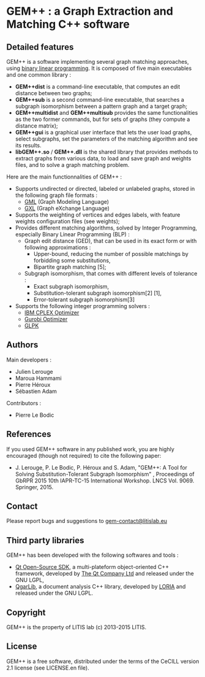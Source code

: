 # GEM++ : a Graph Extraction and Matching C++ software

## Detailed features
GEM++ is a software implementing several graph matching approaches, using [binary linear programming](https://en.wikipedia.org/wiki/Integer_programming). It is composed of five main executables and one common library :
  - **GEM++dist** is a command-line executable, that computes an edit distance between two graphs;
  - **GEM++sub** is a second command-line executable, that searches a subgraph isomorphism between a pattern graph and a target graph;
  - **GEM++multidist** and **GEM++multisub** provides the same functionalities as the two former commands, but for sets of graphs (they compute a distance matrix);
  - **GEM++gui** is a graphical user interface that lets the user load graphs, select subgraphs, set the parameters of the matching algorithm and see its results.
  - **libGEM++.so** / **GEM++.dll** is the shared library that provides methods to extract graphs from various data, to load and save graph and weights files, and to solve a graph matching problem.

Here are the main functionnalities of GEM++ :
  - Supports undirected or directed, labeled or unlabeled graphs, stored in the following graph file formats :
    - [GML](https://en.wikipedia.org/wiki/Graph_Modelling_Language) (Graph Modeling Language)
    - [GXL](https://en.wikipedia.org/wiki/GXL) (Graph eXchange Language)
  - Supports the weighting of vertices and edges labels, with feature weights configuration files (see weights);
  - Provides different matching algorithms, solved by Integer Programming, especially Binary Linear Programming (BLP) :
    - Graph edit distance (GED), that can be used in its exact form or with following approximations :
      - Upper-bound, reducing the number of possible matchings by forbidding some substitutions,
      - Bipartite graph matching [5];
    - Subgraph isomorphism, that comes with different levels of tolerance :
      - Exact subgraph isomorphism,
      - Substitution-tolerant subgraph isomorphism[2] [1],
      - Error-tolerant subgraph isomorphism[3]
  - Supports the following integer programming solvers :
    - [IBM CPLEX Optimizer](http://www-01.ibm.com/software/commerce/optimization/cplex-optimizer/ "CPLEX homepage")
    - [Gurobi Optimizer](http://www.gurobi.com/ "Gurobi homepage")
    - [GLPK](http://www.gnu.org/software/glpk/ "GLPK homepage")

## Authors
Main developers : 
- Julien Lerouge
- Maroua Hammami
- Pierre Héroux
- Sébastien Adam

Contributors :
- Pierre Le Bodic

## References
If you used GEM++ software in any published work, you are highly encouraged (though not required) to cite the following paper:
  - J. Lerouge, P. Le Bodic, P. Héroux and S. Adam, "GEM++: A Tool for Solving Substitution-Tolerant Subgraph Isomorphism" , Proceedings of GbRPR 2015 10th IAPR-TC-15 International Workshop. LNCS Vol. 9069. Springer, 2015.

## Contact
Please report bugs and suggestions to gem-contact@litislab.eu

## Third party libraries
GEM++ has been developed with the following softwares and tools :
  - [Qt Open-Source SDK](http://qt-project.org/ "Qt-project homepage"), a multi-plateform object-oriented C++ framework, developed by [The Qt Company Ltd](http://www.qt.io/ "Qt homepage") and released under the GNU LGPL,
  - [QgarLib](http://www.qgar.org/ "Qgar project homepage"), a document analysis C++ library, developed by [LORIA](http://www.loria.fr/la-recherche-en/equipes/qgar "LORIA's Qgar homepage") and released under the GNU LGPL.

## Copyright
GEM++ is the property of LITIS lab (c) 2013-2015 LITIS.

## License
GEM++ is a free software, distributed under the terms of the CeCILL version 2.1 license (see LICENSE.en file).

